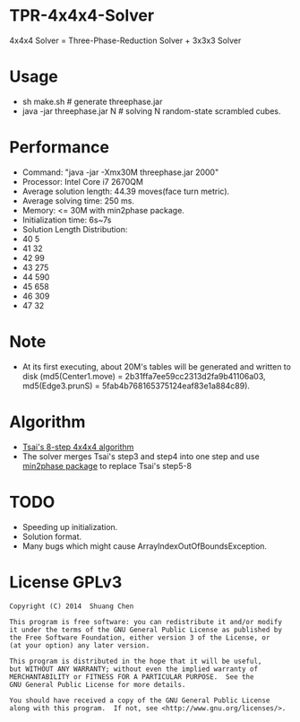 TPR-4x4x4-Solver
================

4x4x4 Solver = Three-Phase-Reduction Solver + 3x3x3 Solver

# Usage
 - sh make.sh   # generate threephase.jar
 - java -jar threephase.jar N   # solving N random-state scrambled cubes.

# Performance
 - Command: "java -jar -Xmx30M threephase.jar 2000"
 - Processor: Intel Core i7 2670QM
 - Average solution length: 44.39 moves(face turn metric).
 - Average solving time: 250 ms.
 - Memory: <= 30M with min2phase package.
 - Initialization time: 6s~7s
 - Solution Length Distribution:
 - 40  5
 - 41  32
 - 42  99
 - 43  275
 - 44  590
 - 45  658
 - 46  309
 - 47  32

# Note
 - At its first executing, about 20M's tables will be generated and written to disk (md5(Center1.move) = 2b31ffa7ee59cc2313d2fa9b41106a03, md5(Edge3.prunS) = 5fab4b768165375124eaf83e1a884c89). 

# Algorithm
 - [Tsai's 8-step 4x4x4 algorithm](http://cubezzz.dyndns.org/drupal/?q=node/view/73#comment-2588)
 - The solver merges Tsai's step3 and step4 into one step and use [min2phase package](https://github.com/ChenShuang/min2phase) to replace Tsai's step5-8

# TODO
 - Speeding up initialization.
 - Solution format.
 - Many bugs which might cause ArrayIndexOutOfBoundsException.

# License GPLv3

    Copyright (C) 2014  Shuang Chen

    This program is free software: you can redistribute it and/or modify
    it under the terms of the GNU General Public License as published by
    the Free Software Foundation, either version 3 of the License, or
    (at your option) any later version.

    This program is distributed in the hope that it will be useful,
    but WITHOUT ANY WARRANTY; without even the implied warranty of
    MERCHANTABILITY or FITNESS FOR A PARTICULAR PURPOSE.  See the
    GNU General Public License for more details.

    You should have received a copy of the GNU General Public License
    along with this program.  If not, see <http://www.gnu.org/licenses/>.
